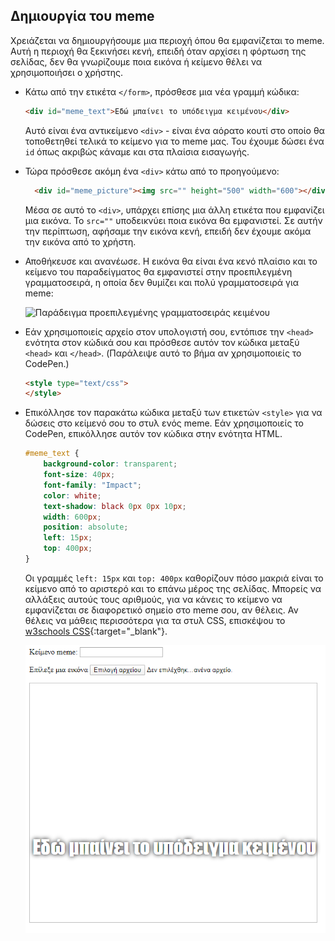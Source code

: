 ## Δημιουργία του meme

Χρειάζεται να δημιουργήσουμε μια περιοχή όπου θα εμφανίζεται το meme. Αυτή η περιοχή θα ξεκινήσει κενή, επειδή όταν αρχίσει η φόρτωση της σελίδας, δεν θα γνωρίζουμε ποια εικόνα ή κείμενο θέλει να χρησιμοποιήσει ο χρήστης.

- Κάτω από την ετικέτα `</form>`, πρόσθεσε μια νέα γραμμή κώδικα:

  ```html
  <div id="meme_text">Εδώ μπαίνει το υπόδειγμα κειμένου</div>
  ```

  Αυτό είναι ένα αντικείμενο `<div>` - είναι ένα αόρατο κουτί στο οποίο θα τοποθετηθεί τελικά το κείμενο για το meme μας. Του έχουμε δώσει ένα `id` όπως ακριβώς κάναμε και στα πλαίσια εισαγωγής.

- Τώρα πρόσθεσε ακόμη ένα `<div>` κάτω από το προηγούμενο:

  ```html
    <div id="meme_picture"><img src="" height="500" width="600"></div>
    ```

    Μέσα σε αυτό το `<div>`, υπάρχει επίσης μια άλλη ετικέτα που εμφανίζει μια εικόνα. Το `src=""` υποδεικνύει ποια εικόνα θα εμφανιστεί. Σε αυτήν την περίπτωση, αφήσαμε την εικόνα κενή, επειδή δεν έχουμε ακόμα την εικόνα από το χρήστη.

- Αποθήκευσε και ανανέωσε. Η εικόνα θα είναι ένα κενό πλαίσιο και το κείμενο του παραδείγματος θα εμφανιστεί στην προεπιλεγμένη γραμματοσειρά, η οποία δεν θυμίζει και πολύ γραμματοσειρά για meme:

    ![Παράδειγμα προεπιλεγμένης γραμματοσειράς κειμένου](images/example-text-default.png)

- Εάν χρησιμοποιείς αρχείο στον υπολογιστή σου, εντόπισε την `<head>` ενότητα στον κώδικά σου και πρόσθεσε αυτόν τον κώδικα μεταξύ `<head>` και `</head>`. (Παράλειψε αυτό το βήμα αν χρησιμοποιείς το CodePen.)

  ```html
  <style type="text/css">
  </style>
  ```

- Επικόλλησε τον παρακάτω κώδικα μεταξύ των ετικετών `<style>` για να δώσεις στο κείμενό σου το στυλ ενός meme. Εάν χρησιμοποιείς το CodePen, επικόλλησε αυτόν τον κώδικα στην ενότητα HTML.

    ```css
    #meme_text {
        background-color: transparent;
        font-size: 40px;
        font-family: "Impact";
        color: white;
        text-shadow: black 0px 0px 10px;
        width: 600px;
        position: absolute;
        left: 15px;
        top: 400px;
    }
    ```

  Οι γραμμές `left: 15px` και `top: 400px` καθορίζουν πόσο μακριά είναι το κείμενο από το αριστερό και το επάνω μέρος της σελίδας. Μπορείς να αλλάξεις αυτούς τους αριθμούς, για να κάνεις το κείμενο να εμφανίζεται σε διαφορετικό σημείο στο meme σου, αν θέλεις. Αν θέλεις να μάθεις περισσότερα για τα στυλ CSS, επισκέψου το [w3schools CSS](http://www.w3schools.com/CSSref/){:target="_blank"}.

  ![Παράδειγμα κειμένου στο meme](images/example-text-memey.png)
